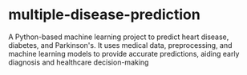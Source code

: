 # multiple-disease-prediction
A Python-based machine learning project to predict heart disease, diabetes, and Parkinson's. It uses medical data, preprocessing, and machine learning models to provide accurate predictions, aiding early diagnosis and healthcare decision-making

